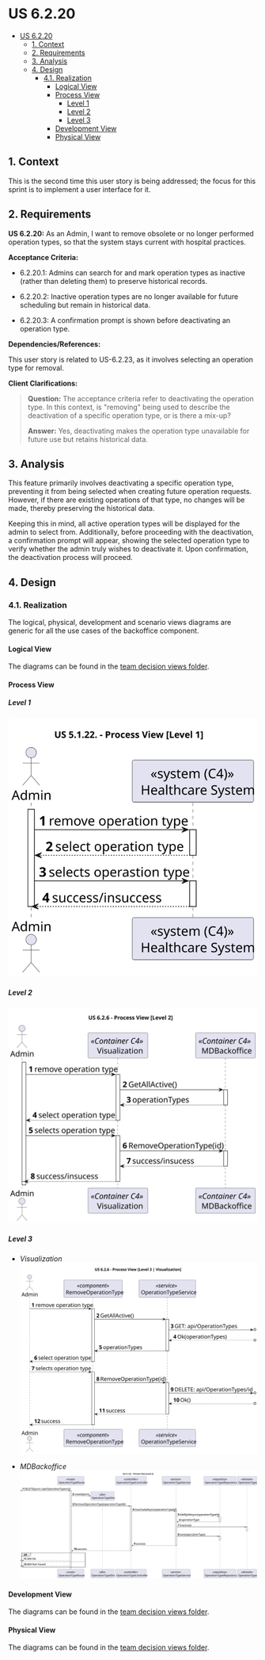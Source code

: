# US 6.2.20

<!-- TOC -->
- [US 6.2.20](#us-6220)
  - [1. Context](#1-context)
  - [2. Requirements](#2-requirements)
  - [3. Analysis](#3-analysis)
  - [4. Design](#4-design)
    - [4.1. Realization](#41-realization)
      - [Logical View](#logical-view)
      - [Process View](#process-view)
        - [Level 1](#level-1)
        - [Level 2](#level-2)
        - [Level 3](#level-3)
      - [Development View](#development-view)
      - [Physical View](#physical-view)
<!-- TOC -->


## 1. Context

This is the second time this user story is being addressed; the focus for this sprint is to implement a user interface for it.
 
## 2. Requirements

**US 6.2.20:** As an Admin, I want to remove obsolete or no longer performed operation types, so that the system stays current with hospital practices.

**Acceptance Criteria:**

- 6.2.20.1: Admins can search for and mark operation types as inactive (rather than deleting them) to preserve historical records.

- 6.2.20.2: Inactive operation types are no longer available for future scheduling but remain in historical data.

- 6.2.20.3: A confirmation prompt is shown before deactivating an operation type.

**Dependencies/References:**

This user story is related to US-6.2.23, as it involves selecting an operation type for removal.

**Client Clarifications:**

> **Question:** The acceptance criteria refer to deactivating the operation type. In this context, is "removing" being used to describe the deactivation of a specific operation type, or is there a mix-up?
>
> **Answer:** Yes, deactivating makes the operation type unavailable for future use but retains historical data.

## 3. Analysis

This feature primarily involves deactivating a specific operation type, preventing it from being selected when creating future operation requests. However, if there are existing operations of that type, no changes will be made, thereby preserving the historical data.

Keeping this in mind, all active operation types will be displayed for the admin to select from. Additionally, before proceeding with the deactivation, a confirmation prompt will appear, showing the selected operation type to verify whether the admin truly wishes to deactivate it. Upon confirmation, the deactivation process will proceed.

## 4. Design

### 4.1. Realization

The logical, physical, development and scenario views diagrams are generic for all the use cases of the backoffice component.

#### Logical View

The diagrams can be found in the [team decision views folder](../../team-decisions/views/general-views.md#1-logical-view).

#### Process View

##### Level 1

![Process View - Level 1](diagrams/level-1-process-view.svg)

##### Level 2

![Process View - Level 2](diagrams/level-2-process-view.svg)

##### Level 3

- _Visualization_<br>
![Process View - Level 3](diagrams/level-3-process-view-visualization.svg)

- _MDBackoffice_
![Process View - Level 3](diagrams/level-3-process-view-mdbackoffice.svg)


#### Development View

The diagrams can be found in the [team decision views folder](../../team-decisions/views/general-views.md#3-development-view).

#### Physical View

The diagrams can be found in the [team decision views folder](../../team-decisions/views/general-views.md#4-physical-view).
